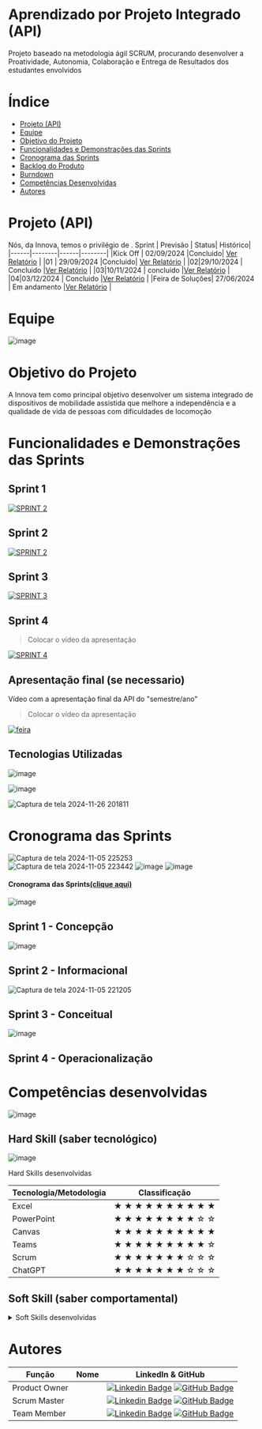 # Aprendizado por Projeto Integrado (API)
Projeto baseado na metodologia ágil SCRUM, procurando desenvolver a Proatividade, Autonomia, Colaboração e Entrega de Resultados dos estudantes envolvidos

# Índice

* [Projeto (API)](#projeto-api)
* [Equipe](#equipe)
* [Objetivo do Projeto](#objetivo-do-projeto)
* [Funcionalidades e Demonstrações das Sprints](#funcionalidades-e-demonstrações-das-sprints)
* [Cronograma das Sprints](#cronograma-das-sprints)
* [Backlog do Produto](#backlog-do-produto)
* [Burndown](#burndown)
* [Competências Desenvolvidas](#competências-desenvolvidas)
* [Autores](#autores)

# Projeto (API) 
Nós, da Innova, temos o privilégio de . 
Sprint | Previsão | Status| Histórico|
|------|--------|------|--------|
|Kick Off | 02/09/2024 |Concluido| [Ver Relatório](https://fatecsjc-prd.azurewebsites.net/downloads/estagio/modelo_relatorio_estagio_gpi.docx) | 
|01 | 29/09/2024 |Concluido| [Ver Relatório](https://fatecsjc-prd.azurewebsites.net/downloads/estagio/modelo_relatorio_estagio_gpi.docx) | 
|02|29/10/2024 | Concluido |[Ver Relatório](https://github.com/ElielmaSilva/API-INOVA-1-SEMESTRE/blob/main/Sprint%202/documento/SPRINT%202.pptx) | 
|03|10/11/2024  | concluido |[Ver Relatório](https://fatecsjc-prd.azurewebsites.net/downloads/estagio/modelo_relatorio_estagio_gpi.docx) | 
|04|03/12/2024 | Concluido |[Ver Relatório](https://fatecsjc-prd.azurewebsites.net/downloads/estagio/modelo_relatorio_estagio_gpi.docx) |
|Feira de Soluções| 27/06/2024 | Em andamento |[Ver Relatório](estagio/modelo_relatorio_estagio_gpi.docx) | 

# Equipe

![image](https://github.com/user-attachments/assets/4c0ea814-8782-4be1-ba3f-f8c841b21e13)


# Objetivo do Projeto
A Innova tem como principal objetivo desenvolver um sistema integrado de dispositivos de mobilidade assistida que melhore a independência e a qualidade de vida de pessoas com dificuldades de locomoção

# Funcionalidades e Demonstrações das Sprints

## Sprint 1

[![SPRINT 2](https://img.youtube.com/vi/cLfx27NGj3E/0.jpg)](https://youtu.be/cLfx27NGj3E)


## Sprint 2

[![SPRINT 2](https://img.youtube.com/vi/OeGfkJJoqVQ/0.jpg)](https://youtu.be/OeGfkJJoqVQ)

## Sprint 3

[![SPRINT 3](https://img.youtube.com/vi/UBnFtIE_TcQ/0.jpg)](https://youtu.be/UBnFtIE_TcQ)


## Sprint 4
>Colocar o vídeo da apresentação

[![SPRINT 4](https://img./0.jpg)](https://youtu.be/tDMO3TMd4Mo)


## Apresentação final (se necessario)
Vídeo com a apresentação final da API do "semestre/ano"
>Colocar o vídeo da apresentação

[![feira](https://img.youtube.com/vi/codigo_do_seu_video/0.jpg)](https://youtu.be/codigo_do_seu_video)


## Tecnologias Utilizadas
![image](https://github.com/user-attachments/assets/30a9a951-5500-40e6-bcdc-6463b2e94779)

![image](https://github.com/user-attachments/assets/f8017621-b2af-4fe8-be26-b5cd08273ae3)

![Captura de tela 2024-11-26 201811](https://github.com/user-attachments/assets/717a788b-4943-4374-b3cc-fead2d252b99)




# Cronograma das Sprints
![Captura de tela 2024-11-05 225253](https://github.com/user-attachments/assets/57ed7b81-b29a-4c56-9c36-48f6a757c60d)
![Captura de tela 2024-11-05 223442](https://github.com/user-attachments/assets/f286611a-33fa-4f65-a9e3-bb71b0c04a38)
![image](https://github.com/user-attachments/assets/ea184381-2ce7-47bd-aeb7-004a60a2de18)
![image](https://github.com/user-attachments/assets/3b22c799-98bd-48a5-a8ab-ce05b118464f)

#### Cronograma das Sprints[(clique aqui)](https://github.com/users/AndreLuizRibeiro/projects/4)

![image](https://github.com/ElielmaSilva/API-INOVA-1-SEMESTRE/assets/162644582/6951c680-a3e5-49cf-ac6a-c97746285ae2)



## Sprint 1 - Concepção
![image](https://github.com/user-attachments/assets/5ae68af5-7609-4e8c-96d0-4544798032c2)



## Sprint 2 - Informacional
![Captura de tela 2024-11-05 221205](https://github.com/user-attachments/assets/790323f3-b539-406a-b500-120dbce139b5)


    
## Sprint 3 - Conceitual
![image](https://github.com/user-attachments/assets/63274eb3-9c30-4d26-b599-12fd5a8fddd2)


      
## Sprint 4 - Operacionalização




# Competências desenvolvidas
![image](https://github.com/user-attachments/assets/68eed8f7-4cb8-4cb7-94d9-06d5a671c757)



## Hard Skill (saber tecnológico)
![image](https://github.com/ElielmaSilva/API-INOVA-1-SEMESTRE/assets/162644582/b9a81f89-957b-407b-92b3-1e9b1aa9bef5)


<summary>Hard Skills desenvolvidas</summary>
  
| Tecnologia/Metodologia | Classificação |
| ---------------------- | ------------- |
| Excel  | ★ ★ ★ ★ ★ ★ ★ ★ ★ ★  |
| PowerPoint | ★ ★ ★ ★ ★ ★ ★ ★ ☆ ☆ |
| Canvas | ★ ★ ★ ★ ★ ★ ★ ★ ★ ★ |
| Teams  | ★ ★ ★ ★ ★ ★ ★ ★ ★ ☆ |
| Scrum | ★ ★ ★ ★ ★ ★ ★ ☆ ☆ ☆ |
| ChatGPT| ★ ★ ★ ★ ★ ★ ★ ☆ ☆ ☆ |
 
</details>

## Soft Skill (saber comportamental)
<details>
<summary>Soft Skills desenvolvidas</summary>

| Habilidades | Classificação |
| ------------| ------------- |
| Comunicação | ★ ★ ★ ★ ★ ★ ★ ☆ ☆ ☆ |
| Desnvolvimento | ★ ★ ★ ★ ★ ★ ☆ ☆ ☆ ☆ |
| Participação | ★ ★ ★ ★ ★ ★ ★ ☆ ☆ ☆ |
| Interação | ★ ★ ★ ★ ★ ★ ★ ☆ ☆ ☆ |
|  | ★ ★ ★ ★ ★ ★ ★ ☆ ☆ ☆ |
|  | ★ ★ ★ ★ ★ ★ ★ ☆ ☆ ☆ |

</details>


# Autores
| Função | Nome |  LinkedIn & GitHub |
| - | - | - |
|Product Owner| | [![Linkedin Badge](https://img.shields.io/badge/Linkedin-blue?style=flat-square&logo=Linkedin&logoColor=white)]() [![GitHub Badge](https://img.shields.io/badge/GitHub-111217?style=flat-square&logo=github&logoColor=white)]()|
|Scrum Master| | [![Linkedin Badge](https://img.shields.io/badge/Linkedin-blue?style=flat-square&logo=Linkedin&logoColor=white)]() [![GitHub Badge](https://img.shields.io/badge/GitHub-111217?style=flat-square&logo=github&logoColor=white)]()|
|Team Member| | [![Linkedin Badge](https://img.shields.io/badge/Linkedin-blue?style=flat-square&logo=Linkedin&logoColor=white)]() [![GitHub Badge](https://img.shields.io/badge/GitHub-111217?style=flat-square&logo=github&logoColor=white)]()|
